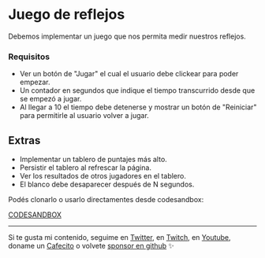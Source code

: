# Juego de reflejos
Debemos implementar un juego que nos permita medir nuestros reflejos.

### Requisitos
- Ver un botón de "Jugar" el cual el usuario debe clickear para poder empezar.
- Un contador en segundos que indique el tiempo transcurrido desde que se empezó a jugar.
- Al llegar a 10 el tiempo debe detenerse y mostrar un botón de "Reiniciar" para permitirle al usuario volver a jugar.

## Extras
- Implementar un tablero de puntajes más alto.
- Persistir el tablero al refrescar la página.
- Ver los resultados de otros jugadores en el tablero.
- El blanco debe desaparecer después de N segundos.

Podés clonarlo o usarlo directamentes desde codesandbox:

[CODESANDBOX](https://codesandbox.io/s/github/goncy/interview-challenges/tree/main/reflex-game)

---

Si te gusta mi contenido, seguime en [Twitter](https://twitter.gonzalopozzo.com), en [Twitch](https://twitch.gonzalopozzo.com), en [Youtube](https://youtube.gonzalopozzo.com), doname un [Cafecito](https://cafecito.gonzalopozzo.com) o volvete [sponsor en github](https://github.com/sponsors/goncy) ✨
